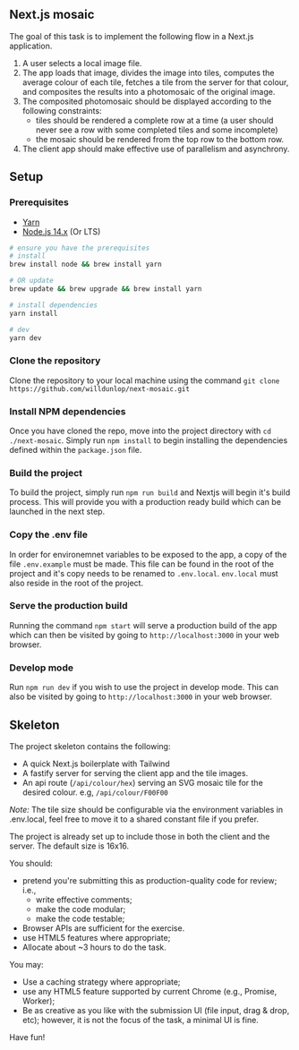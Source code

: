 ## Next.js mosaic

The goal of this task is to implement the following flow in a Next.js application.

1. A user selects a local image file.
2. The app loads that image, divides the image into tiles, computes the average
   colour of each tile, fetches a tile from the server for that colour, and
   composites the results into a photomosaic of the original image.
3. The composited photomosaic should be displayed according to the following
   constraints:
   - tiles should be rendered a complete row at a time (a user should never
     see a row with some completed tiles and some incomplete)
   - the mosaic should be rendered from the top row to the bottom row.
4. The client app should make effective use of parallelism and asynchrony.

## Setup

### Prerequisites

- [Yarn](https://yarnpkg.com/lang/en/docs/install/#mac-tab)
- [Node.js 14.x](https://nodejs.org/en/) (Or LTS)

```bash
# ensure you have the prerequisites
# install
brew install node && brew install yarn

# OR update
brew update && brew upgrade && brew install yarn

# install dependencies
yarn install

# dev
yarn dev
```

### Clone the repository

Clone the repository to your local machine using the command `git clone https://github.com/willdunlop/next-mosaic.git`

### Install NPM dependencies

Once you have cloned the repo, move into the project directory with `cd ./next-mosaic`.
Simply run `npm install` to begin installing the dependencies defined within the `package.json` file.

### Build the project

To build the project, simply run `npm run build` and Nextjs will begin it's build process. This will provide you with a production ready build which can be launched in the next step.

### Copy the .env file
In order for environemnet variables to be exposed to the app, a copy of the file `.env.example` must be made. This file can be found in the root of the project and it's copy needs to be renamed to `.env.local`. `env.local` must also reside in the root of the project.
### Serve the production build

Running the command `npm start` will serve a production build of the app which can then be visited by going to `http://localhost:3000` in your web browser.

### Develop mode

Run `npm run dev` if you wish to use the project in develop mode. This can also be visited by going to `http://localhost:3000` in your web browser.

## Skeleton

The project skeleton contains the following:

- A quick Next.js boilerplate with Tailwind
- A fastify server for serving the client app and the tile images.
- An api route (`/api/colour/hex`) serving an SVG mosaic tile for the desired colour. e.g, `/api/colour/F00F00`

_Note:_
The tile size should be configurable via the environment variables in .env.local, feel free to move it to a shared constant file if you prefer.

The project is already set up to include those in both the client and the server. The default size is 16x16.

You should:

- pretend you're submitting this as production-quality code for review; i.e.,
  - write effective comments;
  - make the code modular;
  - make the code testable;
- Browser APIs are sufficient for the exercise.
- use HTML5 features where appropriate;
- Allocate about ~3 hours to do the task.

You may:

- Use a caching strategy where appropriate;
- use any HTML5 feature supported by current Chrome (e.g., Promise, Worker);
- Be as creative as you like with the submission UI (file input, drag & drop,
  etc); however, it is not the focus of the task, a minimal UI is fine.

Have fun!
